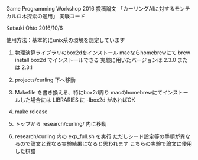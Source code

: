 Game Programming Workshop 2016 投稿論文
「カーリングAIに対するモンテカルロ木探索の適用」
実験コード

Katsuki Ohto 2016/10/6

使用方法：基本的にunix系の環境を想定しています

1. 物理演算ライブラリのbox2dをインストール
   macならhomebrewにて brew install box2d でインストールできる
   実験に用いたバージョンは 2.3.0 または 2.3.1

2. projects/curling 下へ移動

3. Makefile を書き換える、特にbox2d周り
   macのhomebrewにてインストールした場合には LIBRARIES に -lbox2d があればOK

4. make release

5. トップから research/curling/ 内に移動

6. research/curling 内の exp_full.sh を実行
   ただしシード設定等の手順が異なるので論文と異なる実験結果になると思われます
   こちらの実験で論文に使用した棋譜
